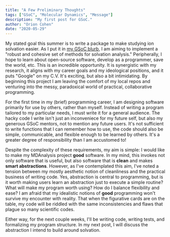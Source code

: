 ```yaml
---
title: "A Few Preliminary Thoughts"
tags: ["GSoC", "Molecular Dynamics", "Message"]
description: "My first post for GSoC."
author: "Orion Cohen"
date: "2020-05-29"
---
```


My stated goal this summer is to write a package to make studying ion solvation easier. As I put it in [my GSoC blurb](https://summerofcode.withgoogle.com/projects/#6227159028334592), I am aiming to implement a "robust and cohesive set of methods for solvation analysis." Peripherally, I hope to learn about open-source software, develop as a programmer, save the world, etc. This is an incredible opportunity. It is synergistic with my research, it aligns with my career goals and my ideological positions, and it puts "Google" on my C.V. It's exciting, but also a bit intimidating. By beginning this project I am leaving the comfort of my local repos and venturing into the messy, paradoxical world of practical, collaborative programming.

For the first time in my (brief) programming career, I am designing software primarily for use by others, rather than myself. Instead of writing a program tailored to my particular needs, I must write it for a general audience. The hacky code I write isn't just an inconveniece for my future self, but also  my generous GSoC mentors, not to mention any future users. It's not sufficient to write functions that I can remember how to use, the code should also be simple, communicable, and flexible enough to be learned by others. It's a greater degree of responsibility than I am accustomed to! 

Despite the complexity of these requirements, my aim is simple: I would like to make my MDAnalysis project **good** software. In my mind, this invokes not only software that is useful, but also software that is **clean** and makes **smart abstractions**. However, as I've contemplated this aim, I've noted a tension between my mostly aesthetic notion of cleanliness and the practical business of writing code. Yes, abstraction is central to programming, but is it worth making users learn an abstraction just to execute a simple routine? What will make my program worth using? How do I balance flexibility and ease? I am afraid that my idealistic notions of **good** programming won't survive my encounter with reality. That when the figurative cards are on the table, my code will be riddled with the same inconsistencies and flaws that plague so many scientific codes.

Either way, for the next couple weeks, I'll be writing code, writing tests, and formalizing my program structure. In my next post, I will discuss the abstraction I intend to build around solvation.

